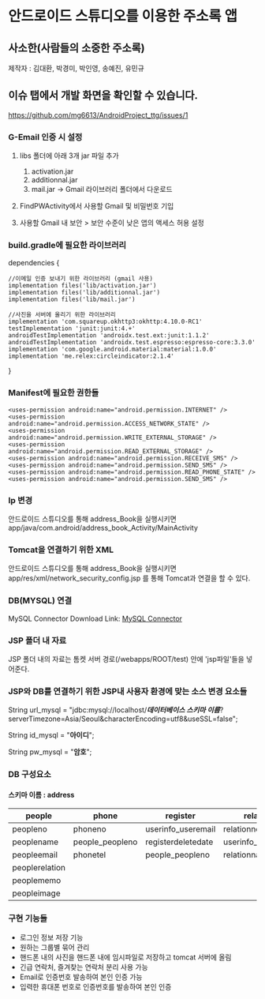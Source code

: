 # 안드로이드 스튜디오를 이용한 주소록 앱

## 사소한(사람들의 소중한 주소록)
제작자 : 김대환, 박경미, 박인영, 송예진, 유민규

## 이슈 탭에서 개발 화면을 확인할 수 있습니다.    
https://github.com/mg6613/AndroidProject_ttg/issues/1

### G-Email 인증 시 설정
 1. libs 폴더에 아래 3개 jar 파일 추가
    1. activation.jar
    2. additionnal.jar
    3. mail.jar
   -> Gmail 라이브러리 폴더에서 다운로드

 2. FindPWActivity에서 사용할 Gmail 및 비밀번호 기입
 3. 사용할 Gmail 내 보안 > 보안 수준이 낮은 앱의 액세스 허용 설정
 


### build.gradle에 필요한 라이브러리

dependencies {

    //이메일 인증 보내기 위한 라이브러리 (gmail 사용)
    implementation files('lib/activation.jar')
    implementation files('lib/additionnal.jar')
    implementation files('lib/mail.jar')
    
    //사진을 서버에 올리기 위한 라이브러리
    implementation 'com.squareup.okhttp3:okhttp:4.10.0-RC1'
    testImplementation 'junit:junit:4.+'
    androidTestImplementation 'androidx.test.ext:junit:1.1.2'
    androidTestImplementation 'androidx.test.espresso:espresso-core:3.3.0'
    implementation 'com.google.android.material:material:1.0.0'
    implementation 'me.relex:circleindicator:2.1.4'
    
}






### Manifest에 필요한 권한들

    <uses-permission android:name="android.permission.INTERNET" />
    <uses-permission android:name="android.permission.ACCESS_NETWORK_STATE" />
    <uses-permission android:name="android.permission.WRITE_EXTERNAL_STORAGE" />
    <uses-permission android:name="android.permission.READ_EXTERNAL_STORAGE" />
    <uses-permission android:name="android.permission.RECEIVE_SMS" />
    <uses-permission android:name="android.permission.SEND_SMS" />
    <uses-permission android:name="android.permission.READ_PHONE_STATE" />
    <uses-permission android:name="android.permission.SEND_SMS" />
 




### Ip 변경

안드로이드 스튜디오를 통해 address_Book을 실행시키면 app/java/com.android/address_book_Activity/MainActivity 





### Tomcat을 연결하기 위한 XML

안드로이드 스튜디오를 통해 address_Book을 실행시키면 app/res/xml/network_security_config.jsp 를 통해 Tomcat과 연결을 할 수 있다.






### DB(MYSQL) 연결

MySQL Connector Download Link: [MySQL Connector][Connector]

[Connector]: https://dev.mysql.com/downloads/connector/j/8.0.html






### JSP 폴더 내 자료

JSP 폴더 내의 자료는 톰켓 서버 경로(/webapps/ROOT/test) 안에 'jsp파일'들을 넣어준다.






### JSP와 DB를 연결하기 위한 JSP내 사용자 환경에 맞는 소스 변경 요소들

String url_mysql = "jdbc:mysql://localhost/___데이터베이스 스키마 이름___?serverTimezone=Asia/Seoul&characterEncoding=utf8&useSSL=false";

String id_mysql = "**아이디**";

String pw_mysql = "**암호**";






### DB 구성요소
#### 스키마 이름 : address
|people|phone|register|relation|statuspeople|userinfo|
|------|------|------|------|------|------|
|peopleno|phoneno|userinfo_useremail|relationno|people_peopleno|useremail|
|peoplename|people_peopleno|registerdeletedate|userinfo_useremail|userinfo_useremail|username|
|peopleemail|phonetel|people_peopleno|relationname|peopleemg|userpw|
|peoplerelation||||peoplefavorite|userphone|
|peoplememo|||||userdeletedate|
|peopleimage|||||userimage|






### 구현 기능들
* 로그인 정보 저장 기능
* 원하는 그룹별 묶어 관리
* 핸드폰 내의 사진을 핸드폰 내에 임시파일로 저장하고 tomcat 서버에 올림
* 긴급 연락처, 즐겨찾는 연락처 분리 사용 가능
* Email로 인증번호 발송하여 본인 인증 가능
* 입력한 휴대폰 번호로 인증번호를 발송하여 본인 인증 
